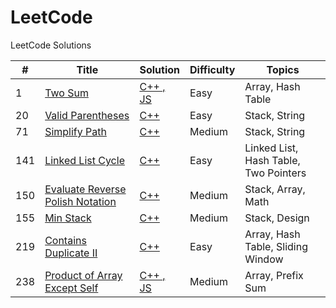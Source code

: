 # LeetCode
LeetCode Solutions


| #   | Title | Solution | Difficulty | Topics |
|-----| -------- | ----------- | ------------- | ---------- |
|1|[Two Sum](https://leetcode.com/problems/two-sum/description/?envType=study-plan-v2&envId=top-interview-150)|[C++ , JS](./Top%20Interview%20150/Hashmap/1.Two_Sum.md)|Easy|Array, Hash Table|
|20|[Valid Parentheses](https://leetcode.com/problems/valid-parentheses/description/?envType=study-plan-v2&envId=top-interview-150)|[C++](./Top%20Interview%20150/Stack/20.Valid_Parentheses.md)|Easy|Stack, String|
|71|[Simplify Path](https://leetcode.com/problems/simplify-path/description/?envType=study-plan-v2&envId=top-interview-150)|[C++](./Top%20Interview%20150/Stack/71.Simplify_Path.md)|Medium|Stack, String|
|141|[Linked List Cycle](https://leetcode.com/problems/linked-list-cycle/description/?envType=study-plan-v2&envId=top-interview-150)|[C++](./Top%20Interview%20150//Linked-List/141.Linked_List_Cycle.md)|Easy|Linked List, Hash Table, Two Pointers|
|150|[Evaluate Reverse Polish Notation](https://leetcode.com/problems/evaluate-reverse-polish-notation/description/?envType=study-plan-v2&envId=top-interview-150)|[C++](./Top%20Interview%20150/Stack/150.Evaluate_Reverse_Polish_Notation.md)|Medium|Stack, Array, Math|
|155|[Min Stack](https://leetcode.com/problems/min-stack/description/?envType=study-plan-v2&envId=top-interview-150)|[C++](./Top%20Interview%20150/Stack/155.Min_Stack.md)|Medium|Stack, Design|
|219|[Contains Duplicate II](https://leetcode.com/problems/contains-duplicate-ii/description/?envType=study-plan-v2&envId=top-interview-150)|[C++](./Top%20Interview%20150/Hashmap//219.Contains_Duplicate_II.md)|Easy|Array, Hash Table, Sliding Window|
|238|[Product of Array Except Self](https://leetcode.com/problems/product-of-array-except-self/description/?envType=study-plan-v2&envId=top-interview-150)|[C++ , JS](./Top%20Interview%20150/Array-String/238.Product_of_Array_Except_Self.md)|Medium|Array, Prefix Sum|
